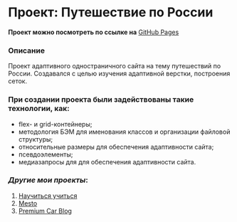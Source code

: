 # Проект: Путешествие по России

**Проект можно посмотреть по ссылке на** [GitHub Pages](https://kliueva-kath.github.io/russian-travel/)

### Описание

Проект адаптивного одностраничного сайта на тему путешествий по России. Создавался с целью изучения адаптивной верстки, построения сеток.

### При создании проекта были задействованы такие технологии, как:

- flex- и grid-контейнеры;
- методология БЭМ для именования классов и организации файловой структуры;
- относительные размеры для обеспечения адаптивности сайта;
- псевдоэлементы;
- медиазапросы для для обеспечения адаптивности сайта.

### _Другие мои проекты_:

1. [Научиться учиться](https://kliueva-kath.github.io/how-to-learn/)
2. [Mesto](https://github.com/Kliueva-Kath/mesto/)
3. [Premium Car Blog](https://kliueva-kath.github.io/premium-car-blog/)
